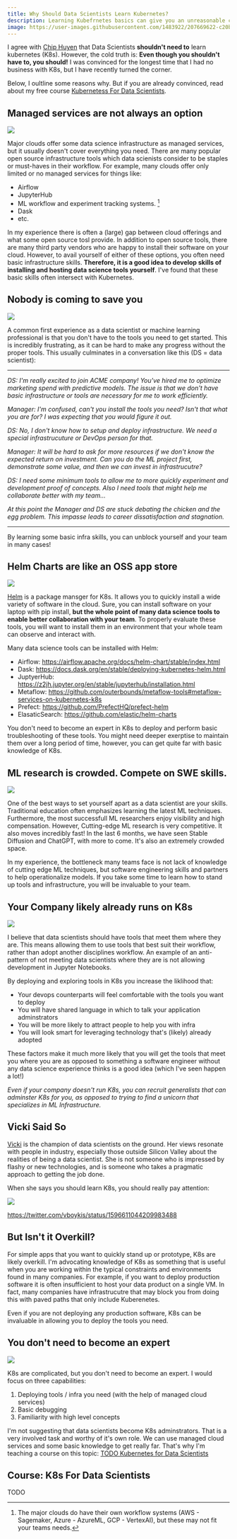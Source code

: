 ```yaml
---
title: Why Should Data Scientists Learn Kubernetes?
description: Learning Kubefrnetes basics can give you an unreasonable competitive advantage as a data scientist and unblock your teams.
image: https://user-images.githubusercontent.com/1483922/207669622-c20b0c6c-5721-473c-ba03-b831000ef0a8.jpeg
---
```


I agree with [Chip Huyen](https://huyenchip.com/2021/09/13/data-science-infrastructure.html) that Data Scientists **shouldn't need to** learn kubernetes (K8s).   However, the cold truth is:  **Even though you shouldn't have to, you should!**  I was convinced for the longest time that I had no business with K8s, but I have recently turned the corner.

Below, I oultline some reasons why.  But if you are already convinced, read about my free course [Kubernetess For Data Scientists](#course-k8s-for-data-scientists).

## Managed services are not always an option

![](bellman_ds.jpeg)

Major clouds offer some data science infrastructure as managed services, but it usually doesn't cover everything you need. There are many popular open source infrastructure tools which data scienists consider to be staples or must-haves in their workflow.  For example, many clouds offer only limited or no managed services for things like:

- Airflow
- JupyterHub
- ML workflow and experiment tracking systems. [^1]
- Dask
- etc.

In my experience there is often a (large) gap between cloud offerings and what some open source tosl provide. In addition to open source tools, there are many third party vendors who are happy to install their software on your cloud.  However, to avail yourself of either of these options, you often need basic infrastructure skills.  **Therefore, it is a good idea to develop skills of installing and hosting data science tools yourself**. I've found that these basic skills often intersect with Kubernetes.

[^1]: The major clouds do have their own workflow systems (AWS - Sagemaker, Azure - AzureML, GCP - VertexAI), but these may not fit your teams needs.


## Nobody is coming to save you

![](20221212104110.png)

A common first experience as a data scientist or machine learning professional is that you don't have to the tools you need to get started.  This is incredibly frustrating, as it can be hard to make any progress without the proper tools.  This usually culminates in a conversation like this (DS = data scientist):

---

_DS: I'm really excited to join ACME company!  You've hired me to optimize marketing spend with predictive models.  The issue is that we don't have basic infrastructure or tools are necessary for me to work efficiently._

_Manager: I'm confused, can't you install the tools you need?  Isn't that what you are for?  I was expecting that you would figure it out._

_DS:  No, I don't know how to setup and deploy infrastructure.  We need a special infrastrucuture or DevOps person for that._

_Manager: It will be hard to ask for more resources if we don't know the expected return on investment.  Can you do the ML project first, demonstrate some value, and then we can invest in infrastrucutre?_

_DS:  I need some minimum tools to allow me to more quickly experiment and development proof of concepts.  Also I need tools that might help me collaborate better with my team..._

_At this point the Manager and DS are stuck debating the chicken and the egg problem.  This impasse leads to career dissatisfaction and stagnation._

---

By learning some basic infra skills, you can unblock yourself and your team in many cases!


## Helm Charts are like an OSS app store

![](20221212110053.png)

[Helm](https://helm.sh/) is a package mansger for K8s.   It allows you to quickly install a wide variety of software in the cloud.  Sure, you can install software on your laptop with pip install, **but the whole point of many data science tools to enable better collaboration with your team**.  To properly evaluate these tools, you will want to install them in an environment that your whole team can observe and interact with.   

Many data science tools can be installed with Helm:  

- Airflow: https://airflow.apache.org/docs/helm-chart/stable/index.html
- Dask: https://docs.dask.org/en/stable/deploying-kubernetes-helm.html
- JuptyerHub: https://z2jh.jupyter.org/en/stable/jupyterhub/installation.html
- Metaflow: https://github.com/outerbounds/metaflow-tools#metaflow-services-on-kubernetes-k8s
- Prefect: https://github.com/PrefectHQ/prefect-helm
- ElasaticSearch: https://github.com/elastic/helm-charts

You don't need to become an expert in K8s to deploy and perform basic troubleshooting of these tools.  You might need deeper exerptise to maintain them over a long period of time, however, you can get quite far with basic knowledge of K8s. 

## ML research is crowded.  Compete on SWE skills.

![](20221212122136.png)

One of the best ways to set yourself apart as a data scientist are your skills.  Traditional education often emphasizes learning the latest ML techniques.  Furthermore, the most successfull ML researchers enjoy visibility and high compensation.  However, Cutting-edge ML research is very competitive.  It also moves incredibly fast!  In the last 6 months, we have seen Stable Diffusion and ChatGPT, with more to come.  It's also an extremely crowded space.

In my experience, the bottleneck many teams face is not lack of knowledge of cutting edge ML techniques, but software engineering skills and partners to help operationalize  models.  If you take some time to learn how to stand up tools and infrastructure, you will be invaluable to your team.  


## Your Company likely already runs on K8s

![](shaking_hands.jpeg)

I believe that data scientists should have tools that meet them where they are.  This means allowing them to use tools that best suit their workflow, rather than adopt another disciplines workflow.  An example of an anti-pattern of not meeting data scientists where they are is not allowing development in Jupyter Notebooks.  

By deploying and exploring tools in K8s you increase the liklihood that:

- Your devops counterparts will feel comfortable with the tools you want to deploy
- You will have shared language in which to talk your application adminstrators
- You will be more likely to attract people to help you with infra
- You will look smart for leveraging technology that's (likely) already adopted  

These factors make it much more likely that you will get the tools that meet you where you are as opposed to something a software engineer without any data science experience thinks is a good idea (which I've seen happen a lot!)

_Even if your company doesn't run K8s, you can recruit generalists that can adminster K8s for you, as opposed to trying to find a unicorn that specializes in ML Infrastructure._

## Vicki Said So

[Vicki](https://vickiboykis.com/) is the champion of data scientists on the ground.  Her views resonate with people in industry, especially those outside Silicon Valley about the realities of being a data scientist.  She is not someone who is impressed by flashy or new technologies, and is someone who takes a pragmatic approach to getting the job done.  

When she says you should learn K8s, you should really pay attention:

![](20221212131043.png)

https://twitter.com/vboykis/status/1596611044209983488

## But Isn't it Overkill?

For simple apps that you want to quickly stand up or prototype, K8s are likely overkill.  I'm advocating knowledge of K8s as something that is useful when you are working within the typical constraints and environments found in many companies.  For example, if you want to deploy production software it is often insufficient to host your data product on a single VM.  In fact, many companies have infrastrucutre that may block you from doing this with paved paths that only include Kuberenetes.

Even if you are not deploying any production software, K8s can be invaluable in allowing you to deploy the tools you need.

## You don't need to become an expert

![](20221212115117.png)

K8s are complicated, but you don't need to become an expert.  I would focus on three  capabilities:

1. Deploying tools / infra you need (with the help of managed cloud services)
2. Basic debugging 
3. Familiarity with high level concepts

I'm not suggesting that data scientists become K8s adminstrators.  That is a very involved task and worthy of it's own role.  We can use managed cloud services and some basic knowledge to get really far. That's why I'm teaching a course on this topic: [TODO Kubernetes for Data Scientists]()

## Course: K8s For Data Scientists

TODO
